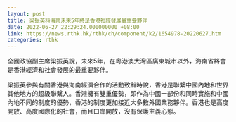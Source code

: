 ```yaml
---
layout: post
title: 梁振英料海南未來5年將是香港社經發展最重要夥伴
date: 2022-06-27 22:29:24.000000000 +08:00
link: https://news.rthk.hk/rthk/ch/component/k2/1654978-20220627.htm
categories: rthk
---
```


全國政協副主席梁振英說，未來5年，在粵港澳大灣區廣東城市以外，海南省將會是香港經濟和社會發展的最重要夥伴。

梁振英參與有關香港與海南經濟合作的活動致辭時說，香港是聯繫中國內地和世界其他地方的超級聯繫人。香港擁有雙重優勢，即作為中國一部份和同時實施和中國內地不同的制度的優勢，香港的制度更加接近大多數外國業務夥伴。香港也是高度開放、高度國際化的社會，而且口岸開放，沒有保護主義心態。
